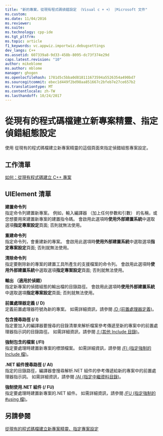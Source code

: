 ```yaml
---
title: "新的專案，從現有程式碼偵錯設定 （Visual c + +） |Microsoft 文件"
ms.custom: 
ms.date: 11/04/2016
ms.reviewer: 
ms.suite: 
ms.technology: cpp-ide
ms.tgt_pltfrm: 
ms.topic: article
f1_keywords: vc.appwiz.importwiz.debugsettings
dev_langs: C++
ms.assetid: 607339a8-9d33-458b-8095-dc73f374e29d
caps.latest.revision: "10"
author: mikeblome
ms.author: mblome
manager: ghogen
ms.openlocfilehash: 1781d5c5bba0d818111673594a5526354a490bd7
ms.sourcegitcommit: ebec1d449f2bd98aa851667c2bfeb7e27ce657b2
ms.translationtype: MT
ms.contentlocale: zh-TW
ms.lasthandoff: 10/24/2017
---
```

# <a name="specify-debug-configuration-settings-create-new-project-from-existing-code-files-wizard"></a>從現有的程式碼檔建立新專案精靈、指定偵錯組態設定
使用 從現有的程式碼檔建立新專案精靈的這個頁面來指定偵錯組態專案設定。  
  
## <a name="task-list"></a>工作清單  
 [如何：從現有程式碼建立 C++ 專案](../ide/how-to-create-a-cpp-project-from-existing-code.md)  
  
## <a name="uielement-list"></a>UIElement 清單  
 **建置命令列**  
 指定命令列建置新專案。 例如，輸入編譯器 （加上任何參數和引數） 的名稱，或您想要用來建置新專案的建置指令碼。 會啟用此選項時**使用外部建置系統**中選取選項**指定專案設定**頁面; 否則就無法使用。  
  
 **重建命令列**  
 指定命令列，會重建新的專案。 會啟用此選項時**使用外部建置系統**中選取選項**指定專案設定**頁面; 否則就無法使用。  
  
 **清除命令列**  
 指定要刪除新的專案的建置工具所產生的支援檔案的命令列。 會啟用此選項時**使用外部建置系統**中選取選項**指定專案設定**頁面; 否則就無法使用。  
  
 **輸出 （適用於偵錯）**  
 指定新專案的偵錯組態的輸出檔的目錄路徑。 會啟用此選項時**使用外部建置系統**中選取選項**指定專案設定**頁面; 否則就無法使用。  
  
 **前置處理器定義 (/ D)**  
 定義前置處理器符號為新的專案。 如需詳細資訊，請參閱 [/D (前置處理器定義)](../build/reference/d-preprocessor-definitions.md)。  
  
 **包含搜尋路徑 (/ I)**  
 指定要加入的編譯器要搜尋的目錄清單來解析檔案參考傳遞至新的專案中的前置處理器指示詞的目錄路徑。 如需詳細資訊，請參閱 [/I (其他 Include 目錄)](../build/reference/i-additional-include-directories.md)。  
  
 **強制包含的檔案 (/FI)**  
 指定要處理時建置新專案的標頭檔案。 如需詳細資訊，請參閱 [/FI (指定強制的 Include 檔)](../build/reference/fi-name-forced-include-file.md)。  
  
 **.NET 組件搜尋路徑 (/ AI)**  
 指定的目錄路徑，編譯器會搜尋解析.NET 組件的參考傳遞給新的專案中的前置處理器指示詞。 如需詳細資訊，請參閱 [/AI (指定中繼資料目錄)](../build/reference/ai-specify-metadata-directories.md)。  
  
 **強制使用.NET 組件 (/ FU)**  
 指定要處理時建置新專案的.NET 組件。 如需詳細資訊，請參閱 [/FU (指定強制的 #using 檔)](../build/reference/fu-name-forced-hash-using-file.md)。  
  
## <a name="see-also"></a>另請參閱  
 [從現有的程式碼檔建立新專案精靈、指定專案設定](../ide/specify-project-settings-create-new-project-from-existing-code-files-wizard.md)
